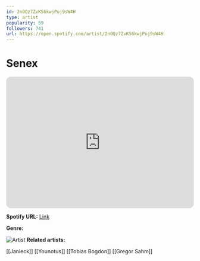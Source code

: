 ```yaml
---
id: 2n0Qz7ZvKS6kwjPuj9sW4H
type: artist
popularity: 59
followers: 741
url: https://open.spotify.com/artist/2n0Qz7ZvKS6kwjPuj9sW4H
---
```

# Senex

<iframe style="border-radius:12px" src="https://open.spotify.com/embed/artist/2n0Qz7ZvKS6kwjPuj9sW4H" width="100%" height="352" frameBorder="0" allowfullscreen="" allow="autoplay; clipboard-write; encrypted-media; fullscreen; picture-in-picture" loading="lazy"></iframe>

**Spotify URL:** [Link](https://open.spotify.com/artist/2n0Qz7ZvKS6kwjPuj9sW4H)

**Genre:** 

![Artist](https://i.scdn.co/image/ab6761610000e5eb5bff745152b7517d3927558e)
**Related artists:**

[[Janieck]]
[[Younotus]]
[[Tobias Bogdon]]
[[Gregor Sahm]]
